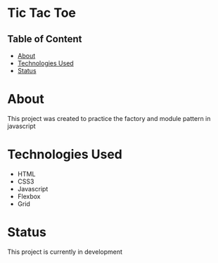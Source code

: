 # Tic Tac Toe

## Table of Content
* [About](#about)
* [Technologies Used](#technologies-used)
* [Status](#status)

# About
This project was created to practice the factory and module pattern in javascript

# Technologies Used
* HTML
* CSS3 
* Javascript
* Flexbox
* Grid

# Status
This project is currently in development
